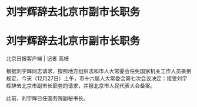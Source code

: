 # 刘宇辉辞去北京市副市长职务

# 刘宇辉辞去北京市副市长职务

北京日报客户端 | 记者 高枝

根据刘宇辉同志请求，按照地方组织法和市人大常委会任免国家机关工作人员条例规定，今天（12月27日）上午，市十六届人大常委会第七次会议决定：接受刘宇辉辞去北京市副市长职务的请求，并报北京市人民代表大会备案。

此前，刘宇辉已任国务院副秘书长。

